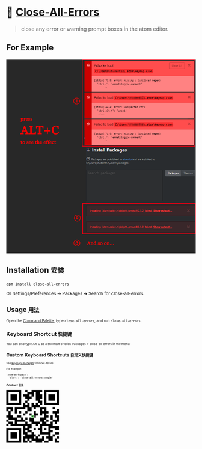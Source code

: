 # :lipstick: [Close-All-Errors](https://github.com/phpvar/close-all-errors)

> close any error or warning prompt boxes in the atom editor.

## For Example
![error prompt](https://raw.githubusercontent.com/phpvar/close-all-errors/master/raw/master/images/close_all_errors.png "error prompt")

## Installation <small>安装
```
apm install close-all-errors

```
Or Settings/Preferences ➔ Packages ➔ Search for close-all-errors

## Usage <small>用法
Open the [Command Palette](https://github.com/atom/command-palette), type `close-all-errors`, and run `close-all-errors`.

## Keyboard Shortcut <small>快捷键
You can also type Alt-C as a shortcut or click Packages > close-all-errors in the menu.

## Custom Keyboard Shortcuts <small>自定义快捷键

See [Keymaps In-Depth](https://atom.io/docs/latest/behind-atom-keymaps-in-depth) for more details.

For example:

```
'atom-workspace':
  'alt-c': 'close-all-errors:toggle'
```


### Contact <small>联系

[![phpvar](https://raw.githubusercontent.com/phpvar/close-all-errors/master/raw/master/images/phpvar.png)](http://www.phpvar.com "phpvar")
